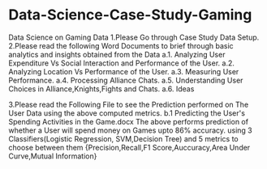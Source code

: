 # Data-Science-Case-Study-Gaming
Data Science on Gaming Data
1.Please Go through Case Study Data Setup.
2.Please read the following Word Documents to brief through basic analytics and insights obtained from the Data
   a.1.  Analyzing User Expenditure Vs Social Interaction and Performance of the User.
   a.2.  Analyzing Location Vs Performance of the User.
   a.3.  Measuring User Performance.
   a.4.  Processing Alliance Chats.
   a.5.  Understanding User Choices in Alliance,Knights,Fights and Chats.
   a.6.  Ideas
   
3.Please read the Following File to see the Prediction performed on The User Data using the above computed metrics.
   b.1   Predicting the User's Spending Activities in the Game.docx 
           The above performs prediction of whether a User will spend money on Games upto 86% accuracy. 
           using 3 Classifiers(Logistic Regression, SVM,Decision Tree) and 
           5 metrics to choose between them {Precision,Recall,F1 Score,Auccuracy,Area Under Curve,Mutual Information}

